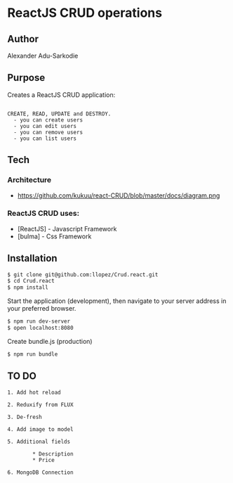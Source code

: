 # ReactJS CRUD operations

## Author
Alexander Adu-Sarkodie

## Purpose
Creates a ReactJS CRUD application:  

```

CREATE, READ, UPDATE and DESTROY.
  - you can create users
  - you can edit users
  - you can remove users
  - you can list users

  ```



## Tech

### Architecture 

- https://github.com/kukuu/react-CRUD/blob/master/docs/diagram.png

### ReactJS CRUD uses:


* [ReactJS] - Javascript Framework
* [bulma] - Css Framework

## Installation

```sh
$ git clone git@github.com:llopez/Crud.react.git
$ cd Crud.react
$ npm install
```

Start the application (development), then navigate to your server address in your preferred browser.

```sh
$ npm run dev-server
$ open localhost:8080
```

Create bundle.js (production)

```sh
$ npm run bundle
```

## TO DO

```
1. Add hot reload

2. Reduxify from FLUX

3. De-fresh

4. Add image to model

5. Additional fields

		* Description
		* Price

6. MongoDB Connection

```


